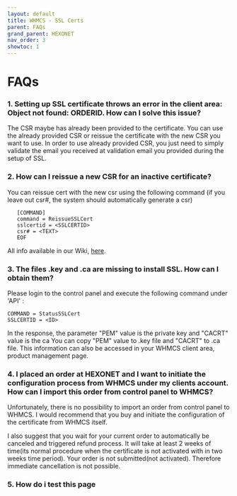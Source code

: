 ```yaml
---
layout: default
title: WHMCS - SSL Certs
parent: FAQs
grand_parent: HEXONET
nav_order: 3
showtoc: 1
---
```


# FAQs

### 1. Setting up SSL certificate throws an error in the client area: Object not found: ORDERID. How can I solve this issue?

The CSR maybe has already been provided to the certificate. You can use the already provided CSR or reissue the certificate with the new CSR you want to use.
In order to use already provided CSR, you just need to simply validate the email you received at validation email you provided during the setup of SSL.

### 2. How can I reissue a new CSR for an inactive certificate?

You can reissue cert with the new csr using the following command (if you leave out csr#, the system should automatically generate a csr)

       [COMMAND]
       command = ReissueSSLCert
       sslcertid = <SSLCERTID>
       csr# = <TEXT>
       EOF

All info available in our Wiki, [here](//wiki.hexonet.net/wiki/SSL#tab=Other_commands__28API_29).

### 3. The files .key and .ca are missing to install SSL. How can I obtain them?

Please login to the control panel and execute the following command under 'API' :

    COMMAND = StatusSSLCert
    SSLCERTID = <ID>

In the response, the parameter "PEM" value is the private key and "CACRT" value is the ca
You can copy "PEM" value to .key file and "CACRT" to .ca file.
This information can also be accessed in your WHMCS client area, product management page.

### 4. I placed an order at HEXONET and I want to initiate the configuration process from WHMCS under my clients account. How can I import this order from control panel to WHMCS?

Unfortunately, there is no possibility to import an order from control panel to WHMCS.
I would recommend that you buy and initiate the configuration of the certificate from WHMCS itself.

I also suggest that you wait for your current order to automatically be canceled and triggered refund process. It will take at least 2 weeks of time(its normal procedure when the certificate is not activated with in two weeks time period). Your order is not submitted(not activated). Therefore immediate cancellation is not possible.

### 5. How do i test this page
